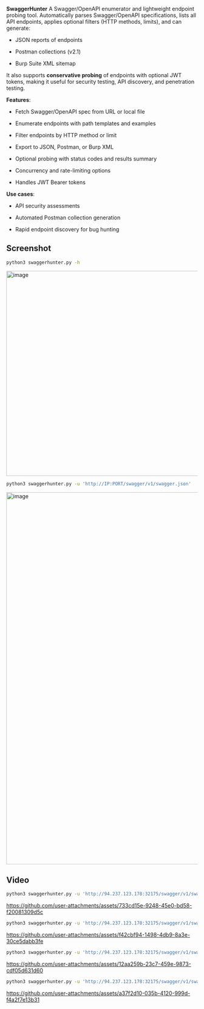 **SwaggerHunter** A Swagger/OpenAPI enumerator and lightweight endpoint probing tool. Automatically parses Swagger/OpenAPI specifications, lists all API endpoints, applies optional filters (HTTP methods, limits), and can generate:

-   JSON reports of endpoints

-   Postman collections (v2.1)

-   Burp Suite XML sitemap

It also supports **conservative probing** of endpoints with optional JWT tokens, making it useful for security testing, API discovery, and penetration testing.

**Features**:

-   Fetch Swagger/OpenAPI spec from URL or local file

-   Enumerate endpoints with path templates and examples

-   Filter endpoints by HTTP method or limit

-   Export to JSON, Postman, or Burp XML

-   Optional probing with status codes and results summary

-   Concurrency and rate-limiting options

-   Handles JWT Bearer tokens

**Use cases**:

-   API security assessments

-   Automated Postman collection generation

-   Rapid endpoint discovery for bug hunting

## Screenshot

```bash
python3 swaggerhunter.py -h
```

<img width="1909" height="540" alt="image" src="https://github.com/user-attachments/assets/cf14ca64-87ab-489b-80ea-86b6e370915f" />

```bash
python3 swaggerhunter.py -u 'http://IP:PORT/swagger/v1/swagger.json'
```

<img width="1908" height="980" alt="image" src="https://github.com/user-attachments/assets/363fb27d-6d0b-4318-8940-3df5a1502c06" />

## Video

```bash
python3 swaggerhunter.py -u 'http://94.237.123.178:32175/swagger/v1/swagger.json' --probe
```

https://github.com/user-attachments/assets/733cd15e-9248-45e0-bd58-f20081309d5c

```bash
python3 swaggerhunter.py -u 'http://94.237.123.178:32175/swagger/v1/swagger.json' --probe --limit 5 --method GET
```

https://github.com/user-attachments/assets/f42cbf94-1498-4db9-8a3e-30ce5dabb3fe

```bash
python3 swaggerhunter.py -u 'http://94.237.123.178:32175/swagger/v1/swagger.json' --probe --method GET --token 'xxxxxxxxxxxxxxxxxxxxxx'
```

https://github.com/user-attachments/assets/12aa259b-23c7-459e-9873-cdf05d631d60

```bash
python3 swaggerhunter.py -u 'http://94.237.123.178:32175/swagger/v1/swagger.json' --probe --method GET --token 'xxxxxxxxxxxxxxxxxxxxx' --limit 5 --postman /mnt/d/autoswagger/swaggerapi.json
```

https://github.com/user-attachments/assets/a37f2d10-035b-4120-999d-f4a2f7e13b31







